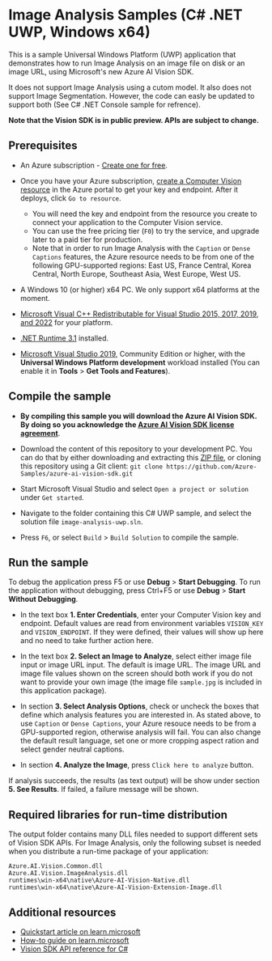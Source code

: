 # Image Analysis Samples (C# .NET UWP, Windows x64)

This is a sample Universal Windows Platform (UWP) application that demonstrates how to run Image Analysis on an image file on disk or an image URL, using Microsoft's new Azure AI Vision SDK.

It does not support Image Analysis using a cutom model. It also does not support Image Segmentation. However, the code can easly be updated to support both (See C# .NET Console sample for refrence).

**Note that the Vision SDK is in public preview. APIs are subject to change.**

## Prerequisites

* An Azure subscription - [Create one for free](https://azure.microsoft.com/free/cognitive-services/).

* Once you have your Azure subscription, [create a Computer Vision resource](https://portal.azure.com/#create/Microsoft.CognitiveServicesComputerVision) in the Azure portal to get your key and endpoint. After it deploys, click `Go to resource`.

  * You will need the key and endpoint from the resource you create to connect your application to the Computer Vision service.
  * You can use the free pricing tier (`F0`) to try the service, and upgrade later to a paid tier for production.
  * Note that in order to run Image Analysis with the `Caption` or `Dense Captions` features, the Azure resource needs to be from one of the following GPU-supported regions: East US, France Central, Korea Central, North Europe, Southeast Asia, West Europe, West US.

* A Windows 10 (or higher) x64 PC. We only support x64 platforms at the moment.

* [Microsoft Visual C++ Redistributable for Visual Studio 2015, 2017, 2019, and 2022](https://learn.microsoft.com/cpp/windows/latest-supported-vc-redist) for your platform.

* [.NET Runtime 3.1](https://dotnet.microsoft.com/download/dotnet/3.1) installed.

* [Microsoft Visual Studio 2019](https://www.visualstudio.com/), Community Edition or higher, with the **Universal Windows Platform development** workload installed (You can enable it in **Tools** \> **Get Tools and Features**).

## Compile the sample

* **By compiling this sample you will download the Azure AI Vision SDK. By doing so you acknowledge the [Azure AI Vision SDK license agreement](https://aka.ms/azai/vision/license)**.

* Download the content of this repository to your development PC. You can do that by either downloading and extracting this [ZIP file](https://github.com/Azure-Samples/azure-ai-vision-sdk/archive/master.zip), or cloning this repository using a Git client: `git clone https://github.com/Azure-Samples/azure-ai-vision-sdk.git`

* Start Microsoft Visual Studio and select `Open a project or solution` under `Get started`.

* Navigate to the folder containing this C# UWP sample, and select the solution file `image-analysis-uwp.sln`.

* Press `F6`, or select `Build` \> `Build Solution` to compile the sample.

## Run the sample

To debug the application press F5 or use **Debug** \> **Start Debugging**. To run the application without debugging, press Ctrl+F5 or use **Debug** \> **Start Without Debugging**.

* In the text box **1. Enter Credentials**, enter your Computer Vision key and endpoint. Default values are read from environment variables
`VISION_KEY` and `VISION_ENDPOINT`. If they were defined, their values will show up here and no need to take further action here.

* In the text box **2. Select an Image to Analyze**, select either image file input or image URL input. The default is image URL. The image URL and image file values shown on the screen should both work if you do not want to provide your own image (the image file `sample.jpg` is included in this application package).

* In section **3. Select Analysis Options**, check or uncheck the boxes that define which analysis features you are interested in. As stated above, to use `Caption` or `Dense Captions`, your Azure resouce needs to be from a GPU-supported region, otherwise analysis will fail. You can also change the default result language, set one or more cropping aspect ration and select gender neutral captions.

* In section **4. Analyze the Image**, press `Click here to analyze` button.

If analysis succeeds, the results (as text output) will be show under section **5. See Results**. If failed, a failure message will be shown.

## Required libraries for run-time distribution

The output folder contains many DLL files needed to support different sets of Vision SDK APIs. For Image Analysis, only the following subset is needed when you distribute a run-time package of your application:

```
Azure.AI.Vision.Common.dll
Azure.AI.Vision.ImageAnalysis.dll
runtimes\win-x64\native\Azure-AI-Vision-Native.dll
runtimes\win-x64\native\Azure-AI-Vision-Extension-Image.dll
```

## Additional resources

* [Quickstart article on learn.microsoft](https://learn.microsoft.com/azure/cognitive-services/computer-vision/quickstarts-sdk/image-analysis-client-library-40?tabs=visual-studio%2Cwindows&pivots=programming-language-csharp)
* [How-to guide on learn.microsoft](https://learn.microsoft.com/azure/cognitive-services/computer-vision/how-to/call-analyze-image-40?tabs=csharp)
* [Vision SDK API reference for C#](https://learn.microsoft.com/dotnet/api/azure.ai.vision.imageanalysis?view=azure-dotnet-preview)


